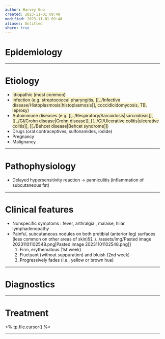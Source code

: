 ```yaml
---
author: Harvey Guo
created: 2023-11-01 09:48
modified: 2023-11-01 09:48
aliases: Untitled
share: true
---
```


# Epidemiology


---
# Etiology
- <span style="background:rgba(240, 200, 0, 0.2)">Idiopathic (most common)</span>
- <span style="background:rgba(240, 200, 0, 0.2)">Infection (e.g. streptococcal pharyngitis, [[../Infective disease/Histoplasmosis|histoplasmosis]], coccidioidomycosis, TB, leprosy)</span>
- <span style="background:rgba(240, 200, 0, 0.2)">Autoimmune diseases (e.g. [[../Respiratory/Sarcoidosis|sarcoidosis]], [[../GI/Crohn disease|Crohn disease]], [[../GI/Ulcerative colitis|ulcerative colitis]], [[./Behcet disease|Behcet syndrome]])</span>
- Drugs (oral contraceptives, sulfonamides, iodide)
- Pregnancy
- Malignancy

---
# Pathophysiology
- Delayed hypersensitivity reaction → panniculitis (inflammation of subcutaneous fat)

---
# Clinical features
- Nonspecific symptoms : fever, arthralgia , malaise, hilar lymphadenopathy 
- Painful, subcutaneous nodules on both pretibial (anterior leg) surfaces (less common on other areas of skin)![[../../assets/img/Pasted image 20231101102548.png|Pasted image 20231101102548.png]]
	1. Firm, erythematous (1st week)
	2. Fluctuant (without suppuration) and bluish (2nd week)
	3. Progressively fades (i.e., yellow or brown hue)

---
# Diagnostics


---
# Treatment
<% tp.file.cursor() %>

---
